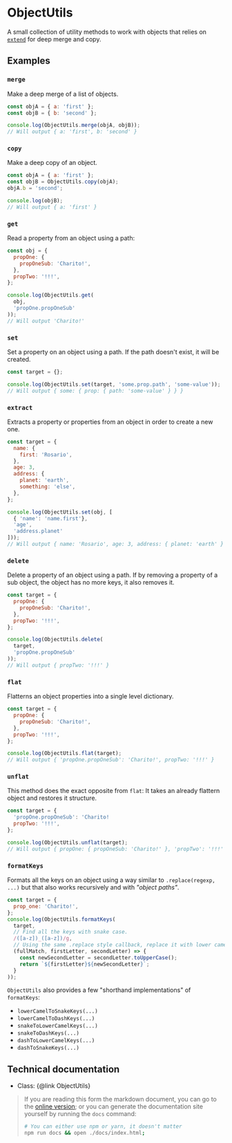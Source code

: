 # ObjectUtils

A small collection of utility methods to work with objects that relies on [`extend`](https://yarnpkg.com/en/package/extend) for deep merge and copy.

## Examples

### `merge`

Make a deep merge of a list of objects.

```js
const objA = { a: 'first' };
const objB = { b: 'second' };

console.log(ObjectUtils.merge(objA, objB));
// Will output { a: 'first', b: 'second' }
```

### `copy`

Make a deep copy of an object.

```js
const objA = { a: 'first' };
const objB = ObjectUtils.copy(objA);
objA.b = 'second';

console.log(objB);
// Will output { a: 'first' }
```

### `get`

Read a property from an object using a path:

```js
const obj = {
  propOne: {
    propOneSub: 'Charito!',
  },
  propTwo: '!!!',
};

console.log(ObjectUtils.get(
  obj,
  'propOne.propOneSub'
));
// Will output 'Charito!'
```
### `set`

Set a property on an object using a path. If the path doesn't exist, it will be created.

```js
const target = {};

console.log(ObjectUtils.set(target, 'some.prop.path', 'some-value'));
// Will output { some: { prop: { path: 'some-value' } } }
```

### `extract`

Extracts a property or properties from an object in order to create a new one.

```js
const target = {
  name: {
    first: 'Rosario',
  },
  age: 3,
  address: {
    planet: 'earth',
    something: 'else',
  },
};

console.log(ObjectUtils.set(obj, [
  { 'name': 'name.first'},
  'age',
  'address.planet'
]));
// Will output { name: 'Rosario', age: 3, address: { planet: 'earth' } }
```

### `delete`

Delete a property of an object using a path. If by removing a property of a sub object, the object has no more keys, it also removes it.

```js
const target = {
  propOne: {
    propOneSub: 'Charito!',
  },
  propTwo: '!!!',
};

console.log(ObjectUtils.delete(
  target,
  'propOne.propOneSub'
));
// Will output { propTwo: '!!!' }
```

### `flat`

Flatterns an object properties into a single level dictionary.

```js
const target = {
  propOne: {
    propOneSub: 'Charito!',
  },
  propTwo: '!!!',
};

console.log(ObjectUtils.flat(target);
// Will output { 'propOne.propOneSub': 'Charito!', propTwo: '!!!' }
```

### `unflat`

This method does the exact opposite from `flat`: It takes an already flattern object and restores it structure.

```js
const target = {
  'propOne.propOneSub': 'Charito!
  propTwo: '!!!',
};

console.log(ObjectUtils.unflat(target);
// Will output { propOne: { propOneSub: 'Charito!' }, 'propTwo': '!!!' }
```

### `formatKeys`

Formats all the keys on an object using a way similar to `.replace(regexp, ...)` but that also works recursively and with _"object paths"_.

```js
const target = {
  prop_one: 'Charito!',
};
console.log(ObjectUtils.formatKeys(
  target,
  // Find all the keys with snake case.
  /([a-z])_([a-z])/g,
  // Using the same .replace style callback, replace it with lower camel case.
  (fullMatch, firstLetter, secondLetter) => {
    const newSecondLetter = secondLetter.toUpperCase();
    return `${firstLetter}${newSecondLetter}`;
  }
));
```

`ObjectUtils` also provides a few "shorthand implementations" of `formatKeys`:

- `lowerCamelToSnakeKeys(...)`
- `lowerCamelToDashKeys(...)`
- `snakeToLowerCamelKeys(...)`
- `snakeToDashKeys(...)`
- `dashToLowerCamelKeys(...)`
- `dashToSnakeKeys(...)`

## Technical documentation

- Class: {@link ObjectUtils}

> If you are reading this form the markdown document, you can go to the [online version](https://homer0.github.io/wootils); or you can generate the documentation site yourself by running the `docs` command:
>
> ```bash
> # You can either use npm or yarn, it doesn't matter
> npm run docs && open ./docs/index.html;
> ```
